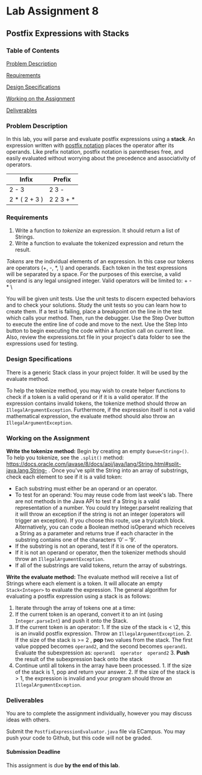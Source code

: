 # Lab Assignment 8
## Postfix Expressions with Stacks

### Table of Contents 

[Problem Description](#problem-description)

[Requirements](#requirements)

[Design Specifications](#design-specifications)

[Working on the Assignment](#working-on-the-assignment)

[Deliverables](#deliverables)

### Problem Description
In this lab, you will parse and evaluate postfix expressions using a **stack**. An expression written with [postfix notation](https://en.wikipedia.org/wiki/Reverse_Polish_notation) places the operator after its operands. Like prefix notation, postfix notation is parentheses free, and easily evaluated without worrying about the precedence and associativity of operators.

| Infix         | Prefix      |
| ------------- | ----------- |
| 2 - 3         | 2 3 -       |
| 2 * ( 2 + 3 ) | 2 2 3 + \*  |


### Requirements
1. Write a function to _tokenize_ an expression. It should return a list of Strings.
2. Write a function to evaluate the tokenized expression and return the result.

_Tokens_ are the individual elements of an expression. In this case our tokens are operators (+, -, \*, \\) and operands.  Each token in the test expressions will be separated by a space. For the purposes of this exercise, a valid operand is any legal unsigned integer. Valid operators will be limited to: + - \* \\

You will be given unit tests. Use the unit tests to discern expected behaviors and to check your solutions. Study the unit tests so you can learn how to create them. If a test is failing, place a breakpoint on the line in the test which calls your method. Then, run the debugger. Use the Step Over button to execute the entire line of code and move to the next. Use the Step Into button to begin executing the code within a function call on current line.  Also, review the expressions.txt file in your project's data folder to see the expressions used for testing.

### Design Specifications
There is a generic Stack class in your project folder. It will be used by the evaluate method. 

To help the tokenize method, you may wish to create helper functions to check if a token is a valid operand or if it is a valid operator. If the expression contains invalid tokens, the tokenize method should throw an ```IllegalArgumentException```. Furthermore, if the expression itself is not a valid mathematical expression, the evaluate method should also throw an ```IllegalArgumentException```.

### Working on the Assignment
**Write the tokenize method:** Begin by creating an empty ```Queue<String>()```. To help you tokenize, see the ```.split()``` method: https://docs.oracle.com/javase/8/docs/api/java/lang/String.html#split-java.lang.String- . Once you've split the String into an array of substrings, check each element to see if it is a valid token:
  * Each substring must either be an operand or an operator.
  * To test for an operand:  You may reuse code from last week's lab.  There are not methods in the Java API to test if a String is a valid representation of a number.  You could try Integer.parseInt realizing that it will throw an exception if the string is not an integer (operators will trigger an exception).  If you choose this route, use a try/catch block. Alternatively, you can code a Boolean method isOperand which receives a String as a parameter and returns true if each character in the substring contains one of the characters ‘0’ – ‘9’.
  * If the substring is not an operand, test if it is one of the operators.
  * If it is not an operand or operator, then the tokenizer methods should throw an ```IllegalArgumentException```.
  * If all of the substrings are valid tokens, return the array of substrings.


**Write the evaluate method:** The evaluate method will receive a list of Strings where each element is a token.  It will allocate an empty ```Stack<Integer>``` to evaluate the expression.   The general algorithm for evaluating a postfix expression using a stack is as follows: 

1. Iterate through the array of tokens one at a time:
  1. If the current token is an operand, convert it to an int (using ```Integer.parseInt```)   and push it onto the Stack.
  2. If the current token is an operator:
    1. If the size of the stack is < \2, this is an invalid postfix expression.  Throw an ```IllegalArgumentException```.
    2. If the size of the stack is >= 2 ,  **pop** two values from the stack.  The first value popped becomes ```operand2```, and the second becomes ```operand1```.  Evaluate the subexpression as: ```operand1  operator  operand2```
    3. **Push** the result of the subexpression back onto the stack
  3. Continue until all tokens in the array have been processed.
    1. If the size of the stack is 1, pop and return your answer.
    2. If the size of the stack is > 1, the expression is invalid and your program should throw an ```IllegalArgumentException```.


### Deliverables
You are to complete the assignment individually, however you may discuss ideas with others.

Submit the ```PostfixExpressionEvaluator.java``` file via ECampus. You may push your code to Github, but this code will not be graded.

#### Submission Deadline
This assignment is due **by the end of this lab**.
